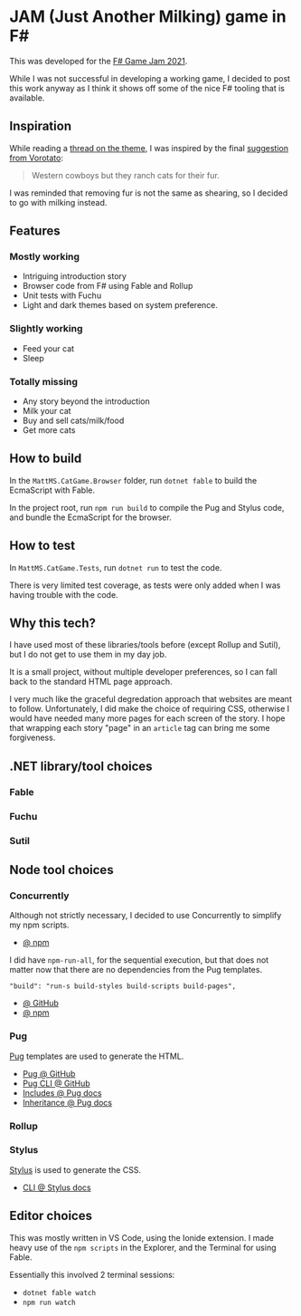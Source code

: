 # JAM (Just Another Milking) game in F#

This was developed for the [F# Game Jam 2021](https://itch.io/jam/fsharp-jam).

While I was not successful in developing a working game,
I decided to post this work anyway as I think it shows off some of the nice F# tooling that is available.

## Inspiration

While reading a [thread on the theme](https://itch.io/jam/fsharp-jam/topic/1543840/theme-alternate-history),
I was inspired by the final [suggestion from Vorotato](https://itch.io/post/4116094):

> Western cowboys but they ranch cats for their fur.

I was reminded that removing fur is not the same as shearing, so I decided to go with milking instead.

## Features

### Mostly working

- Intriguing introduction story
- Browser code from F# using Fable and Rollup
- Unit tests with Fuchu
- Light and dark themes based on system preference.

### Slightly working

- Feed your cat
- Sleep

### Totally missing

- Any story beyond the introduction
- Milk your cat
- Buy and sell cats/milk/food
- Get more cats

## How to build

In the `MattMS.CatGame.Browser` folder, run `dotnet fable` to build the EcmaScript with Fable.

In the project root, run `npm run build` to compile the Pug and Stylus code, and bundle the EcmaScript for the browser.

## How to test

In `MattMS.CatGame.Tests`, run `dotnet run` to test the code.

There is very limited test coverage, as tests were only added when I was having trouble with the code.

## Why this tech?

I have used most of these libraries/tools before (except Rollup and Sutil), but I do not get to use them in my day job.

It is a small project, without multiple developer preferences, so I can fall back to the standard HTML page approach.

I very much like the graceful degredation approach that websites are meant to follow.
Unfortunately, I did make the choice of requiring CSS, otherwise I would have needed many more pages for each screen of the story.
I hope that wrapping each story "page" in an `article` tag can bring me some forgiveness.

## .NET library/tool choices

### Fable

### Fuchu

### Sutil

## Node tool choices

### Concurrently

Although not strictly necessary, I decided to use Concurrently to simplify my npm scripts.

- [@ npm](https://www.npmjs.com/package/concurrently)

I did have `npm-run-all`, for the sequential execution, but that does not matter now that there are no dependencies from the Pug templates.

```
"build": "run-s build-styles build-scripts build-pages",
```

- [@ GitHub](https://github.com/mysticatea/npm-run-all)
- [@ npm](https://www.npmjs.com/package/npm-run-all)

### Pug

[Pug](https://pugjs.org/) templates are used to generate the HTML.

- [Pug @ GitHub](https://github.com/pugjs/pug)
- [Pug CLI @ GitHub](https://github.com/pugjs/pug-cli)
- [Includes @ Pug docs](https://pugjs.org/language/includes.html)
- [Inheritance @ Pug docs](https://pugjs.org/language/inheritance.html)

### Rollup

### Stylus

[Stylus](https://stylus-lang.com/) is used to generate the CSS.

- [CLI @ Stylus docs](https://stylus-lang.com/docs/executable.html)

## Editor choices

This was mostly written in VS Code, using the Ionide extension.
I made heavy use of the `npm scripts` in the Explorer, and the Terminal for using Fable.

Essentially this involved 2 terminal sessions:

- `dotnet fable watch`
- `npm run watch`
